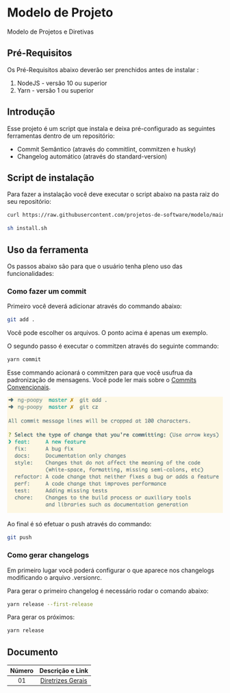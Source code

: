 # Modelo de Projeto

Modelo de Projetos e Diretivas

## Pré-Requisitos

Os Pré-Requisitos abaixo deverão ser prenchidos antes de instalar :

1. NodeJS - versão 10 ou superior
2. Yarn - versão 1 ou superior

## Introdução 

Esse projeto é um script que instala e deixa pré-configurado as seguintes ferramentas dentro de um repositório:

- Commit Semântico (através do commitlint, commitzen e husky)
- Changelog automático (através do standard-version)

## Script de instalação 

Para fazer a instalação você deve executar o script abaixo na pasta raiz do seu repositório:

```bash
curl https://raw.githubusercontent.com/projetos-de-software/modelo/main/script/install.sh -o install.sh
```

```bash
sh install.sh
```

## Uso da ferramenta

Os passos abaixo são para que o usuário tenha pleno uso das funcionalidades:  

### Como fazer um commit

Primeiro você deverá adicionar através do commando abaixo:

```bash
git add . 
```

Você pode escolher os arquivos. O ponto acima é apenas um exemplo. 

O segundo passo é executar o commitzen através do seguinte commando: 

```bash
yarn commit
```

Esse commando acionará o commitzen para que você usufrua da padronização de mensagens. Você pode ler mais sobre o [Commits Convencionais](docs/04%20-%20Commit%20Convecional.md).

![Imagem 1 - Commitzen](docs/img/img01.png)

Ao final é só efetuar o push através do commando: 

```bash
git push
```

### Como gerar changelogs

Em primeiro lugar você poderá configurar o que aparece nos changelogs modificando o arquivo .versionrc.

Para gerar o primeiro changelog é necessário rodar o comando abaixo:

```bash
yarn release --first-release
```

Para gerar os próximos:

```bash
yarn release
```

## Documento

| Número |                     Descrição e Link                      |
| :----: | :-------------------------------------------------------: |
|   01   | [Diretrizes Gerais](docs/01%20-%20Diretrizes%20Gerais.md) |
